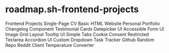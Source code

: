 # roadmap.sh-frontend-projects
Frontend Projects
 Single-Page CV
 Basic HTML Website
 Personal Portfolio
 Changelog Component
 Testimonial Cards
 Datepicker UI
 Accessible Form UI
 Image Grid Layout
 Tooltip UI
 Simple Tabs
 Cookie Consent
 Restricted Textarea
 Accordion UI
 Custom Dropdown
 Task Tracker
 Github Random Repo
 Reddit Client
 Temperature Converter

